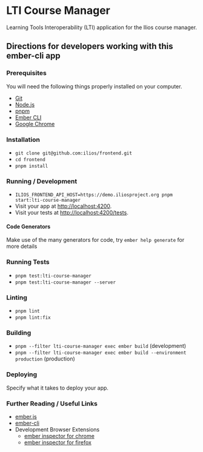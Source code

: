# LTI Course Manager

Learning Tools Interoperability (LTI) application for the Ilios course manager.

## Directions for developers working with this ember-cli app

### Prerequisites

You will need the following things properly installed on your computer.

- [Git](https://git-scm.com/)
- [Node.js](https://nodejs.org/)
- [pnpm](https://pnpm.io/)
- [Ember CLI](https://cli.emberjs.com/release/)
- [Google Chrome](https://google.com/chrome/)

### Installation

- `git clone git@github.com:ilios/frontend.git`
- `cd frontend`
- `pnpm install`

### Running / Development

- `ILIOS_FRONTEND_API_HOST=https://demo.iliosproject.org pnpm start:lti-course-manager`
- Visit your app at [http://localhost:4200](http://localhost:4200).
- Visit your tests at [http://localhost:4200/tests](http://localhost:4200/tests).

#### Code Generators

Make use of the many generators for code, try `ember help generate` for more details

### Running Tests

- `pnpm test:lti-course-manager`
- `pnpm test:lti-course-manager --server`

### Linting

- `pnpm lint`
- `pnpm lint:fix`

### Building

- `pnpm --filter lti-course-manager exec ember build` (development)
- `pnpm --filter lti-course-manager exec ember build --environment production` (production)

### Deploying

Specify what it takes to deploy your app.

### Further Reading / Useful Links

- [ember.js](https://emberjs.com/)
- [ember-cli](https://cli.emberjs.com/release/)
- Development Browser Extensions
  - [ember inspector for chrome](https://chrome.google.com/webstore/detail/ember-inspector/bmdblncegkenkacieihfhpjfppoconhi)
  - [ember inspector for firefox](https://addons.mozilla.org/en-US/firefox/addon/ember-inspector/)
